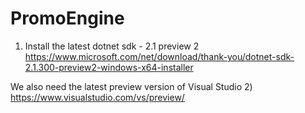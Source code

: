 # PromoEngine

1) Install the latest dotnet sdk - 2.1 preview 2
https://www.microsoft.com/net/download/thank-you/dotnet-sdk-2.1.300-preview2-windows-x64-installer

We also need the latest preview version of Visual Studio
2) https://www.visualstudio.com/vs/preview/

